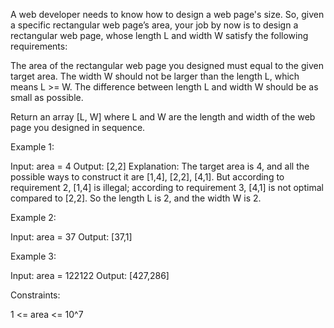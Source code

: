 A web developer needs to know how to design a web page's size. So, given a
specific rectangular web page’s area, your job by now is to design a
rectangular web page, whose length L and width W satisfy the following
requirements:


The area of the rectangular web page you designed must equal to the given
target area.
The width W should not be larger than the length L, which means L >= W.
The difference between length L and width W should be as small as possible.


Return an array [L, W] where L and W are the length and width of the web page
you designed in sequence.


Example 1:


Input: area = 4
Output: [2,2]
Explanation: The target area is 4, and all the possible ways to construct it
are [1,4], [2,2], [4,1]. 
But according to requirement 2, [1,4] is illegal; according to requirement
3,  [4,1] is not optimal compared to [2,2]. So the length L is 2, and the
width W is 2.


Example 2:


Input: area = 37
Output: [37,1]


Example 3:


Input: area = 122122
Output: [427,286]



Constraints:


1 <= area <= 10^7




